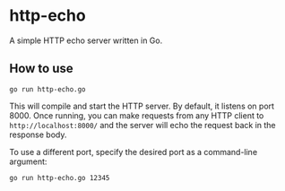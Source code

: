# http-echo

A simple HTTP echo server written in Go.

## How to use

    go run http-echo.go

This will compile and start the HTTP server. By default, it listens on port 8000.
Once running, you can make requests from any HTTP client to `http://localhost:8000/`
and the server will echo the request back in the response body.

To use a different port, specify the desired port as a command-line argument:

    go run http-echo.go 12345
